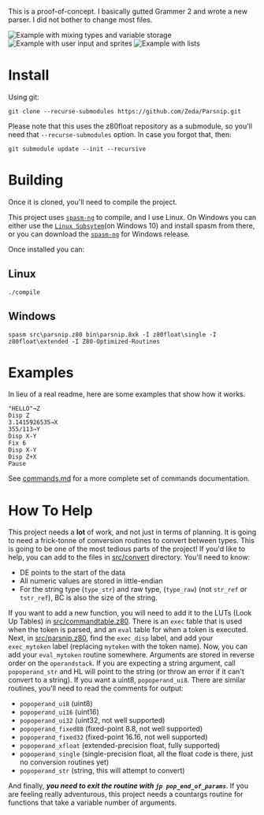 This is a proof-of-concept. I basically gutted Grammer 2 and wrote a new parser.
I did not bother to change most files.

![*Example with mixing types and variable storage*](https://i.imgur.com/2Nxgt7U.gif)
![*Example with user input and sprites*](https://i.imgur.com/G35t78t.gif)
![*Example with lists*](https://i.imgur.com/ttWTHxr.gif)


# Install

Using git:
```
git clone --recurse-submodules https://github.com/Zeda/Parsnip.git
```

Please note that this uses the z80float repository as a submodule, so you'll
need that `--recurse-submodules` option. In case you forgot that, then:

```
git submodule update --init --recursive
```


# Building
Once it is cloned, you'll need to compile the project.

This project uses [`spasm-ng`](https://github.com/alberthdev/spasm-ng) to
compile, and I use Linux. On Windows you can either use the [`Linux Subsytem`](https://www.windowscentral.com/install-windows-subsystem-linux-windows-10)(on Windows 10) and install spasm from there, or you can download the [`spasm-ng`](https://github.com/alberthdev/spasm-ng/releases) for Windows release.

Once installed you can:

## Linux
```
./compile
```

## Windows
```
spasm src\parsnip.z80 bin\parsnip.8xk -I z80float\single -I z80float\extended -I Z80-Optimized-Routines
```

# Examples
In lieu of a real readme, here are some examples that show how it works.


```
"HELLO"→Z
Disp Z
3.1415926535→X
355/113→Y
Disp X-Y
Fix 6
Disp X-Y
Disp Z+X
Pause
```

See [commands.md](commands.md) for a more complete set of commands documentation.

# How To Help
This project needs a **lot** of work, and not just in terms of planning.
It is going to need a frick-tonne of conversion routines to convert between
types. This is going to be one of the most tedious parts of the project!
If you'd like to help, you can add to the files in [src/convert](src/convert)
directory. You'll need to know:
* DE points to the start of the data
* All numeric values are stored in little-endian
* For the string type (`type_str`) and raw type, (`type_raw`)
(not `str_ref` or `tstr_ref`), BC is also the size of the string.

If you want to add a new function, you will need to add it to the
LUTs (Look Up Tables) in [src/commandtable.z80](src/commandtable.z80).
There is an `exec` table that is used when the token is parsed, and an `eval`
table for when a token is executed. Next, in
[src/parsnip.z80](src/parsnip.z80), find the `exec_disp` label, and add your
`exec_mytoken` label (replacing `mytoken` with the token name). Now, you can
add your `eval_mytoken` routine somewhere. Arguments are stored in reverse order
on the `operandstack`. If you are expecting a string argument, call
`popoperand_str` and HL will point to the string (or throw an error if it can't
convert to a string). If you want a uint8, `popoperand_ui8`. There are similar
routines, you'll need to read the comments for output:

* `popoperand_ui8` (uint8)
* `popoperand_ui16` (uint16)
* `popoperand_ui32` (uint32, not well supported)
* `popoperand_fixed88` (fixed-point 8.8, not well supported)
* `popoperand_fixed32` (fixed-point 16.16, not well supported)
* `popoperand_xfloat` (extended-precision float, fully supported)
* `popoperand_single` (single-precision float, all the float code is there, just
  no conversion routines yet)
* `popoperand_str` (string, this will attempt to convert)


And finally, ***you need to exit the routine with `jp pop_end_of_params`***.
If you are feeling really adventurous, this project needs a countargs routine
for functions that take a variable number of arguments.
